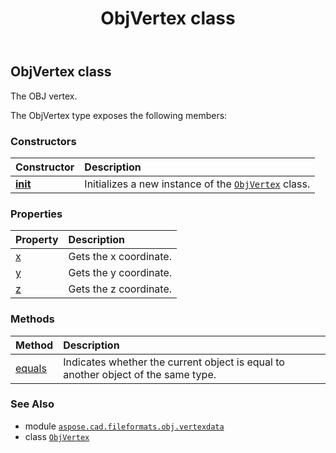 ﻿---
title: ObjVertex class
second_title: Aspose.CAD for Python via .NET API References
description: 
type: docs
weight: 10
url: /aspose.cad.fileformats.obj.vertexdata/objvertex/
is_root: false
---

## ObjVertex class

The OBJ vertex.



The ObjVertex type exposes the following members:

### Constructors
| Constructor | Description |
| :- | :- |
| [__init__](/cad/python-net/aspose.cad.fileformats.obj.vertexdata/objvertex/__init__/#float-float-float) | Initializes a new instance of the [`ObjVertex`](/cad/python-net/aspose.cad.fileformats.obj.vertexdata/objvertex) class. |


### Properties
| Property | Description |
| :- | :- |
| [x](/cad/python-net/aspose.cad.fileformats.obj.vertexdata/objvertex/x) | Gets the x coordinate. |
| [y](/cad/python-net/aspose.cad.fileformats.obj.vertexdata/objvertex/y) | Gets the y coordinate. |
| [z](/cad/python-net/aspose.cad.fileformats.obj.vertexdata/objvertex/z) | Gets the z coordinate. |


### Methods
| Method | Description |
| :- | :- |
| [equals](/cad/python-net/aspose.cad.fileformats.obj.vertexdata/objvertex/equals/#aspose.cad.fileformats.obj.vertexdata.ObjVertex) | Indicates whether the current object is equal to another object of the same type. |



### See Also
* module [`aspose.cad.fileformats.obj.vertexdata`](..)
* class [`ObjVertex`](/cad/python-net/aspose.cad.fileformats.obj.vertexdata/objvertex)
